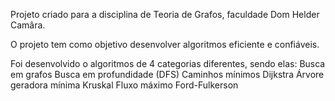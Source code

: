Projeto criado para a disciplina de Teoria de Grafos, faculdade Dom Helder Camâra.

O projeto tem como objetivo desenvolver algoritmos eficiente e confiáveis.

Foi desenvolvido o algoritmos de 4 categorias diferentes, sendo elas:
  Busca em grafos
    Busca em profundidade (DFS)
  Caminhos mínimos
    Dijkstra
  Árvore geradora mínima
    Kruskal
  Fluxo máximo Ford-Fulkerson
